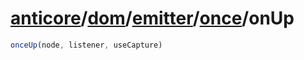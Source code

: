 # [anticore](../../../../#reference)/[dom](../../../#reference)/[emitter](../../#reference)/[once](../#reference)/<a name="reference">onUp</a>

```js
onceUp(node, listener, useCapture)
```